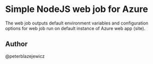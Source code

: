 # Simple NodeJS web job for Azure

The web job outputs default environment variables and configuration options for web job run on default instance of Azure web app (site).

## Author
@peterblazejewicz
